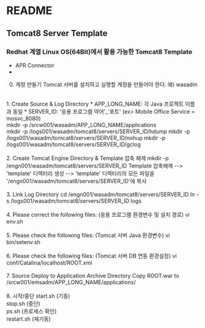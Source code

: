 # README

## Tomcat8 Server Template

### Redhat 계열 Linux OS(64Bit)에서 활용 가능한 Tomcat8 Template

- APR Connector
- 

0. 계정 만들기
Tomcat 서버를 설치하고 실행할 계정을 만들어야 한다.
예) wasadm
<br>
1. Create Source & Log Directory
* APP_LONG_NAME: 각 Java 프로젝트 이름과 동일
* SERVER_ID: '응용 프로그램 약어'_'포트' (ex> Mobile Office Service = mosvc_8080)
<br>
  mkdir -p /srcw001/wasadm/APP_LONG_NAME/applications
<br>
  mkdir -p /logs001/wasadm/tomcat8/servers/SERVER_ID/hdump
  mkdir -p /logs001/wasadm/tomcat8/servers/SERVER_ID/nohup
  mkdir -p /logs001/wasadm/tomcat8/servers/SERVER_ID/gclog
<br>
<br>
2. Create Tomcat Engine Directory & Template 압축 해제
  mkdir -p /engn001/wasadm/tomcat8/servers/SERVER_ID
  Template 압축해제 --> 'template' 디렉터리 생성 --> 'template' 디렉터리의 모든 파일을 '/engn001/wasadm/tomcat8/servers/SERVER_ID'에 복사
<br>
<br>
3. Link Log Directory
  cd /engn001/wasadm/tomcat8/servers/SERVER_ID
  ln -s /logs001/wasadm/tomcat8/servers/SERVER_ID logs
<br>
<br>
4. Please correct the following files:
(응용 프로그램 환경변수 및 설치 경로)
  vi env.sh
<br>
<br>
5. Please check the following files:
(Tomcat 서버 Java 환경변수)
  vi bin/setenv.sh
<br>
<br>
6. Please check the following files:
(Tomcat 서버 DB 연동 환경설정)
  vi conf/Catalina/localhost/ROOT.xml
<br>
<br>
7. Source Deploy to Application Archive Directory
Copy ROOT.war to /srcw001/emsadm/APP_LONG_NAME/applications/
<br>
<br>
8. 시작/중단
start.sh (기동)
<br>
stop.sh (중단)
<br>
ps.sh (프로세스 확인)
<br>
restart.sh (재기동)
